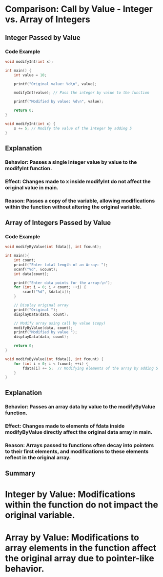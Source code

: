 # Comparison: Call by Value - Integer vs. Array of Integers

## Integer Passed by Value

### Code Example

```c
void modifyInt(int x);

int main() {
    int value = 10;

    printf("Original value: %d\n", value);

    modifyInt(value); // Pass the integer by value to the function

    printf("Modified by value: %d\n", value);

    return 0;
}

void modifyInt(int x) {
    x += 5; // Modify the value of the integer by adding 5
}
```
## Explanation

### Behavior: Passes a single integer value by value to the modifyInt function.
### Effect: Changes made to x inside modifyInt do not affect the original value in main.
### Reason: Passes a copy of the variable, allowing modifications within the function without altering the original variable.

## Array of Integers Passed by Value
### Code Example

```c
void modifyByValue(int fdata[], int fcount);

int main(){
    int count;
    printf("Enter total length of an Array: ");
    scanf("%d", &count);
    int data[count];

    printf("Enter data points for the array:\n");
    for (int i = 0; i < count; ++i) {
        scanf("%d", &data[i]);
    }

    // Display original array
    printf("Original ");
    displayData(data, count);

    // Modify array using call by value (copy)
    modifyByValue(data, count);
    printf("Modified by value ");
    displayData(data, count);

    return 0;
}

void modifyByValue(int fdata[], int fcount) {
    for (int i = 0; i < fcount; ++i) {
        fdata[i] += 5;  // Modifying elements of the array by adding 5 to each value
    }
}
```
## Explanation
### Behavior: Passes an array data by value to the modifyByValue function.
### Effect: Changes made to elements of fdata inside modifyByValue directly affect the original data array in main.
### Reason: Arrays passed to functions often decay into pointers to their first elements, and modifications to these elements reflect in the original array.

## Summary
# Integer by Value: Modifications within the function do not impact the original variable.

# Array by Value: Modifications to array elements in the function affect the original array due to pointer-like behavior.